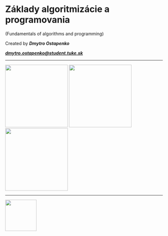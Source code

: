 # Základy algoritmizácie a programovania

(Fundamentals of algorithms and programming)

Created by ***Dmytro Ostapenko***

***dmytro.ostapenko@student.tuke.sk***

----


[<img src="https://moodle.tuke.sk/moodle/pluginfile.php/1/core_admin/logo/0x150/1631622023/tuke_logo_moodle.png" style = "width: 200px;">](https://tuke.sk/)
[<img src="http://fei.tuke.sk/uploads/a2/a8/a2a8fedca09b7d4dd5e13175d531de58/FEI2_SK_C_RGB.png" style = "width: 200px;">](http://fei.tuke.sk/)
[<img src="https://kpi.fei.tuke.sk/sites/www2.kpi.fei.tuke.sk/files/logo-kpi-web_0.png" style = "width: 200px;">](https://kpi.fei.tuke.sk)

----

[<img src="https://yt3.ggpht.com/ytc/AKedOLR6Qo-d9k-7hdqQ3y1IUGeuNs0t40rncCEsNlaovQ=s176-c-k-c0x00ffffff-no-rj" style = "width: 100px;">](https://kurzy.kpi.fei.tuke.sk/zap/)
